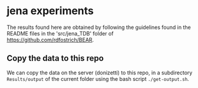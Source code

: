 # jena experiments

The results found here are obtained by following the guidelines found in the README files in the 'src/jena_TDB' folder of
https://github.com/rdfostrich/BEAR.

## Copy the data to this repo

We can copy the data on the server (donizetti) to this repo, in a subdirectory `Results/output` of the current folder
using the bash script `./get-output.sh`.
